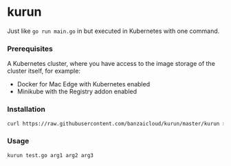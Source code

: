 # kurun
Just like `go run main.go` in but executed in Kubernetes with one command.

### Prerequisites

A Kubernetes cluster, where you have access to the image storage of the cluster itself, for example:
- Docker for Mac Edge with Kubernetes enabled
- Minikube with the Registry addon enabled

### Installation
```bash
curl https://raw.githubusercontent.com/banzaicloud/kurun/master/kurun > /usr/local/bin/kurun && chmod +x /usr/local/bin/kurun
```

### Usage
```bash
kurun test.go arg1 arg2 arg3
```
